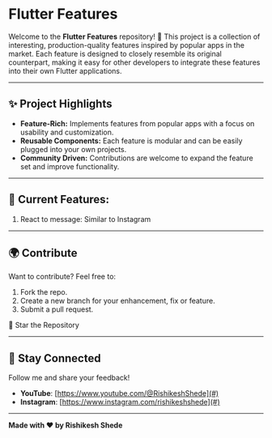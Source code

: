 # Flutter Features

Welcome to the **Flutter Features** repository! 🚀 This project is a collection of interesting, production-quality features inspired by popular apps in the market. Each feature is designed to closely resemble its original counterpart, making it easy for other developers to integrate these features into their own Flutter applications.

---

## ✨ Project Highlights

- **Feature-Rich:** Implements features from popular apps with a focus on usability and customization.
- **Reusable Components:** Each feature is modular and can be easily plugged into your own projects.
- **Community Driven:** Contributions are welcome to expand the feature set and improve functionality.

---

## 🚀 Current Features:

1. React to message: Similar to Instagram

---

## 🌍 Contribute

Want to contribute? Feel free to:

1. Fork the repo.
2. Create a new branch for your enhancement, fix or feature.
3. Submit a pull request.

🌟 Star the Repository

---

## 🤝 Stay Connected

Follow me and share your feedback!

- **YouTube**: [https://www.youtube.com/@RishikeshShede](#)
- **Instagram**: [https://www.instagram.com/rishikeshshede](#)

---

**Made with ❤️ by Rishikesh Shede**
